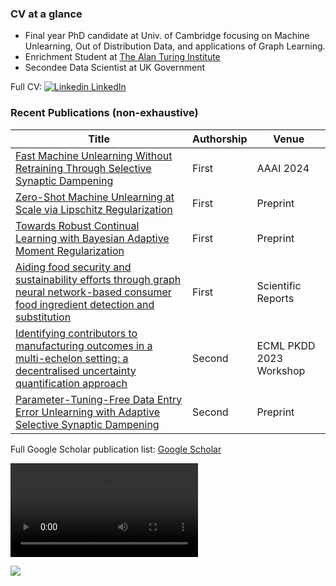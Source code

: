 ### CV at a glance 

- Final year PhD candidate at Univ. of Cambridge focusing on Machine Unlearning, Out of Distribution Data, and applications of Graph Learning.
- Enrichment Student at [The Alan Turing Institute](https://www.turing.ac.uk/) 
- Secondee Data Scientist at UK Government

Full CV: [![Linkedin](https://i.stack.imgur.com/gVE0j.png) LinkedIn](https://www.linkedin.com/in/jackfoster-ml/)

### Recent Publications (non-exhaustive)

| Title  | Authorship | Venue |
| ------------- | ------------- |  ------------- |
| [Fast Machine Unlearning Without Retraining Through Selective Synaptic Dampening](https://arxiv.org/abs/2308.07707)  | First  |  AAAI 2024  |
| [Zero-Shot Machine Unlearning at Scale via Lipschitz Regularization](https://browse.arxiv.org/abs/2402.01401)  | First |  Preprint  |
| [Towards Robust Continual Learning with Bayesian Adaptive Moment Regularization](https://arxiv.org/abs/2309.08546)  | First |  Preprint  |
| [Aiding food security and sustainability efforts through graph neural network-based consumer food ingredient detection and substitution](https://www.nature.com/articles/s41598-023-44859-0) | First |  Scientific Reports  |
| [Identifying contributors to manufacturing outcomes in a multi-echelon setting: a decentralised uncertainty quantification approach](https://arxiv.org/abs/2307.12157)  | Second |  ECML PKDD 2023 Workshop  |
| [Parameter-Tuning-Free Data Entry Error Unlearning with Adaptive Selective Synaptic Dampening](https://www.researchgate.net/publication/378011802_Parameter-Tuning-Free_Data_Entry_Error_Unlearning_with_Adaptive_Selective_Synaptic_Dampening)  | Second |  Preprint  |


Full Google Scholar publication list: [Google Scholar](https://scholar.google.co.uk/citations?user=7m8cBAoAAAAJ&hl=en)
  
![Robot_Kitchen](github_pubr_competition.mp4)

[![](https://visitcount.itsvg.in/api?id=jwf40&label=Profile%20Views%20(past%207%20days)&color=12&icon=5&pretty=true)](https://visitcount.itsvg.in)
